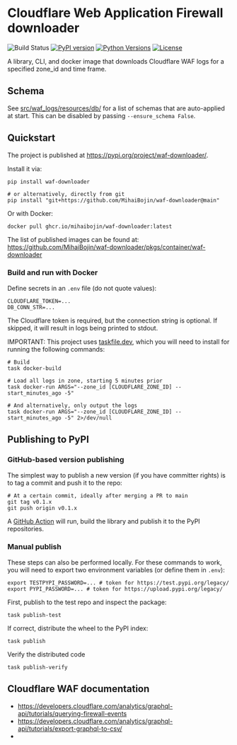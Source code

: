 # Cloudflare Web Application Firewall downloader

![Build Status](https://github.com/MihaiBojin/waf-downloader/actions/workflows/python-tests.yml/badge.svg)
[![PyPI version](https://badge.fury.io/py/waf-downloader.svg)](https://badge.fury.io/py/waf-downloader)
[![Python Versions](https://img.shields.io/pypi/pyversions/waf-downloader.svg)](https://pypi.org/project/waf-downloader/)
[![License](https://img.shields.io/github/license/MihaiBojin/waf-downloader.svg)](LICENSE)

A library, CLI, and docker image that downloads Cloudflare WAF logs for a specified zone_id and time frame.

## Schema

See [src/waf_logs/resources/db/](./src/waf_logs/resources/db) for a list of schemas that are auto-applied at start.
This can be disabled by passing `--ensure_schema False`.

## Quickstart

The project is published at <https://pypi.org/project/waf-downloader/>.

Install it via:

```shell
pip install waf-downloader

# or alternatively, directly from git
pip install "git+https://github.com/MihaiBojin/waf-downloader@main"
```

Or with Docker:

```shell
docker pull ghcr.io/mihaibojin/waf-downloader:latest
```

The list of published images can be found at:
<https://github.com/MihaiBojin/waf-downloader/pkgs/container/waf-downloader>

### Build and run with Docker

Define secrets in an `.env` file (do not quote values):

```properties
CLOUDFLARE_TOKEN=...
DB_CONN_STR=...
```

The Cloudflare token is required, but the connection string is optional.
If skipped, it will result in logs being printed to stdout.

IMPORTANT: This project uses [taskfile.dev](https://taskfile.dev/installation/),
which you will need to install for running the following commands:

```shell
# Build
task docker-build

# Load all logs in zone, starting 5 minutes prior
task docker-run ARGS="--zone_id [CLOUDFLARE_ZONE_ID] --start_minutes_ago -5"

# And alternatively, only output the logs
task docker-run ARGS="--zone_id [CLOUDFLARE_ZONE_ID] --start_minutes_ago -5" 2>/dev/null
```

## Publishing to PyPI

### GitHub-based version publishing

The simplest way to publish a new version (if you have committer rights) is to tag a commit and push it to the repo:

```shell
# At a certain commit, ideally after merging a PR to main
git tag v0.1.x
git push origin v0.1.x
```

A [GitHub Action](https://github.com/MihaiBojin/waf-downloader/actions) will run, build the library and publish it to the PyPI repositories.

### Manual publish

These steps can also be performed locally. For these commands to work, you will need to export two environment variables (or define them in `.env`):

```shell
export TESTPYPI_PASSWORD=... # token for https://test.pypi.org/legacy/
export PYPI_PASSWORD=... # token for https://upload.pypi.org/legacy/
```

First, publish to the test repo and inspect the package:

```shell
task publish-test
```

If correct, distribute the wheel to the PyPI index:

```shell
task publish
```

Verify the distributed code

```shell
task publish-verify
```

## Cloudflare WAF documentation

- <https://developers.cloudflare.com/analytics/graphql-api/tutorials/querying-firewall-events>
- <https://developers.cloudflare.com/analytics/graphql-api/tutorials/export-graphql-to-csv/>
- 
